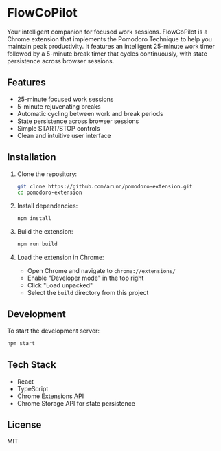 # FlowCoPilot

Your intelligent companion for focused work sessions. FlowCoPilot is a Chrome extension that implements the Pomodoro Technique to help you maintain peak productivity. It features an intelligent 25-minute work timer followed by a 5-minute break timer that cycles continuously, with state persistence across browser sessions.

## Features

- 25-minute focused work sessions
- 5-minute rejuvenating breaks
- Automatic cycling between work and break periods
- State persistence across browser sessions
- Simple START/STOP controls
- Clean and intuitive user interface

## Installation

1. Clone the repository:
   ```bash
   git clone https://github.com/arunn/pomodoro-extension.git
   cd pomodoro-extension
   ```

2. Install dependencies:
   ```bash
   npm install
   ```

3. Build the extension:
   ```bash
   npm run build
   ```

4. Load the extension in Chrome:
   - Open Chrome and navigate to `chrome://extensions/`
   - Enable "Developer mode" in the top right
   - Click "Load unpacked"
   - Select the `build` directory from this project

## Development

To start the development server:
```bash
npm start
```

## Tech Stack

- React
- TypeScript
- Chrome Extensions API
- Chrome Storage API for state persistence

## License

MIT
